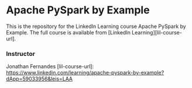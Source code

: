 # Apache PySpark by Example
This is the repository for the LinkedIn Learning course Apache PySpark by Example. The full course is available from [LinkedIn Learning][lil-course-url].

### Instructor

Jonathan Fernandes [lil-course-url]: https://www.linkedin.com/learning/apache-pyspark-by-example?dApp=59033956&leis=LAA
